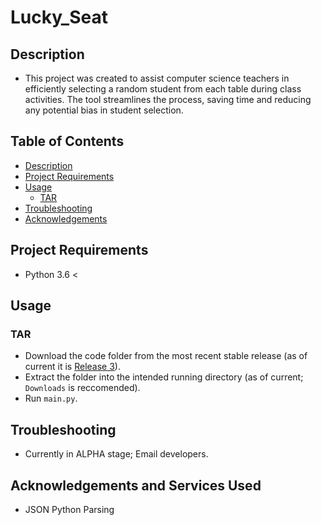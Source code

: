 # Lucky_Seat

## Description
- This project was created to assist computer science teachers in efficiently selecting a random student from each table during class activities. The tool streamlines the process, saving time and reducing any potential bias in student selection.

## Table of Contents
- [Description](#description)
- [Project Requirements](#project-requirements)
- [Usage](#usage)
    - [TAR](#tar)
- [Troubleshooting](#troubleshooting)
- [Acknowledgements](#acknowledgements-and-services-used)


## Project Requirements
- Python 3.6 <

##  Usage

### TAR
- Download the code folder from the most recent stable release (as of current it is [Release 3](https://github.com/The007Programmer/Lucky_Seat/releases/tag/v0.3)).
- Extract the folder into the intended running directory (as of current; `Downloads` is reccomended).
- Run `main.py`.

## Troubleshooting
- Currently in ALPHA stage; Email developers.

## Acknowledgements and Services Used
- JSON Python Parsing
